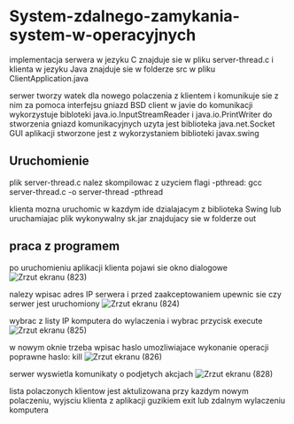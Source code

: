 # System-zdalnego-zamykania-system-w-operacyjnych
implementacja serwera w jezyku C znajduje sie w pliku server-thread.c
i klienta w jezyku Java znajduje sie w folderze src w pliku ClientApplication.java

serwer tworzy watek dla nowego polaczenia z klientem i komunikuje sie z nim za pomoca interfejsu gniazd BSD
client w javie do komunikacji wykorzystuje bibloteki java.io.InputStreamReader i java.io.PrintWriter
do stworzenia gniazd komunikacyjnych uzyta jest biblioteka java.net.Socket
GUI aplikacji stworzone jest z wykorzystaniem biblioteki javax.swing

## Uruchomienie 
plik server-thread.c nalez skompilowac z uzyciem flagi -pthread:
gcc server-thread.c -o server-thread -pthread

klienta mozna uruchomic w kazdym ide dzialajacym z biblioteka Swing
lub uruchamiajac plik wykonywalny sk.jar znajdujacy sie w folderze out

## praca z programem

po uruchomieniu aplikacji klienta pojawi sie okno dialogowe
![Zrzut ekranu (823)](https://user-images.githubusercontent.com/67105405/150037944-dbdb9757-15c0-4f63-b44f-c0dae6164344.png)



nalezy wpisac adres IP serwera i przed zaakceptowaniem upewnic sie
czy serwer jest uruchomiony
![Zrzut ekranu (824)](https://user-images.githubusercontent.com/67105405/150037954-f3e3f5b3-53a5-495b-8250-c02b21fc923b.png)



wybrac z  listy IP komputera do wylaczenia i wybrac przycisk execute
![Zrzut ekranu (825)](https://user-images.githubusercontent.com/67105405/150037993-7da38d11-81c3-4872-b01e-4ef312f01c92.png)



w nowym oknie trzeba wpisac haslo umozliwiajace wykonanie operacji
poprawne haslo: kill
![Zrzut ekranu (826)](https://user-images.githubusercontent.com/67105405/150037994-b03ec2f4-cff8-48c9-b886-fe4e7a515b57.png)




serwer wyswietla komunikaty o podjetych akcjach
![Zrzut ekranu (828)](https://user-images.githubusercontent.com/67105405/150038217-738f14f9-a310-4eb8-bc42-30e04c8ee21f.png)




lista polaczonych klientow jest aktulizowana przy kazdym nowym polaczeniu,
wyjsciu klienta z aplikacji guzikiem exit lub zdalnym wylaczeniu komputera


